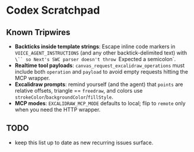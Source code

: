 # Codex Scratchpad

## Known Tripwires
- **Backticks inside template strings**: Escape inline code markers in `VOICE_AGENT_INSTRUCTIONS` (and any other backtick-delimited text) with `\`` so Next's SWC parser doesn't throw `Expected a semicolon`.
- **Realtime tool payloads**: `canvas_request_excalidraw_operations` must include both `operation` and `payload` to avoid empty requests hitting the MCP wrapper.
- **Excalidraw prompts**: remind yourself (and the agent) that `points` are relative offsets, triangle == `freedraw`, and colors use `strokeColor`/`backgroundColor`/`fillStyle`.
- **MCP modes**: `EXCALIDRAW_MCP_MODE` defaults to local; flip to `remote` only when you need the HTTP wrapper.

## TODO
- keep this list up to date as new recurring issues surface.
